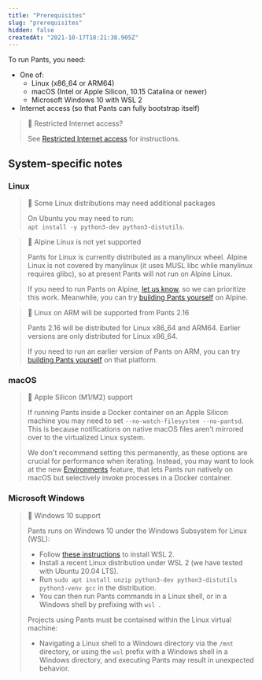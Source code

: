 ```yaml
---
title: "Prerequisites"
slug: "prerequisites"
hidden: false
createdAt: "2021-10-17T18:21:38.905Z"
---
```


To run Pants, you need:

- One of:
  - Linux (x86_64 or ARM64)
  - macOS (Intel or Apple Silicon, 10.15 Catalina or newer)
  - Microsoft Windows 10 with WSL 2
- Internet access (so that Pants can fully bootstrap itself)

> 📘 Restricted Internet access?
>
> See [Restricted Internet access](doc:restricted-internet-access) for instructions.

## System-specific notes

### Linux

> 🚧 Some Linux distributions may need additional packages
>
> On Ubuntu you may need to run:  
> `apt install -y python3-dev python3-distutils`.

> 🚧 Alpine Linux is not yet supported
>
> Pants for Linux is currently distributed as a manylinux wheel. Alpine Linux is not covered by manylinux (it uses MUSL libc while manylinux requires glibc), so at present Pants will not run on Alpine Linux.
>
> If you need to run Pants on Alpine, [let us know](doc:the-pants-community), so we can prioritize this work. Meanwhile, you can try [building Pants yourself](doc:manual-installation#building-pants-from-sources) on Alpine.

> 🚧 Linux on ARM will be supported from Pants 2.16
>
> Pants 2.16 will be distributed for Linux x86_64 and ARM64. Earlier versions are only distributed for Linux x86_64.
>
> If you need to run an earlier version of Pants on ARM, you can try [building Pants yourself](doc:manual-installation#building-pants-from-sources) on that platform.

### macOS

> 📘 Apple Silicon (M1/M2) support
>
> If running Pants inside a Docker container on an Apple Silicon machine you may need to set `--no-watch-filesystem --no-pantsd`. This is because notifications on native macOS files aren't mirrored over to the virtualized Linux system.
>
> We don't recommend setting this permanently, as these options are crucial for performance when iterating. Instead, you may want to look at the new [Environments](doc:environments) feature, that lets Pants run natively on macOS but selectively invoke processes in a Docker container.

### Microsoft Windows

> 📘 Windows 10 support
>
> Pants runs on Windows 10 under the Windows Subsystem for Linux (WSL):
>
> - Follow [these instructions](https://docs.microsoft.com/en-us/windows/wsl/install-win10) to install WSL 2.
> - Install a recent Linux distribution under WSL 2 (we have tested with Ubuntu 20.04 LTS).
> - Run `sudo apt install unzip python3-dev python3-distutils python3-venv gcc` in the distribution.
> - You can then run Pants commands in a Linux shell, or in a Windows shell by prefixing with `wsl `.
>
> Projects using Pants must be contained within the Linux virtual machine:
>
> - Navigating a Linux shell to a Windows directory via the `/mnt` directory, or using the `wsl` prefix with a Windows shell in a Windows directory, and executing Pants may result in unexpected behavior.

